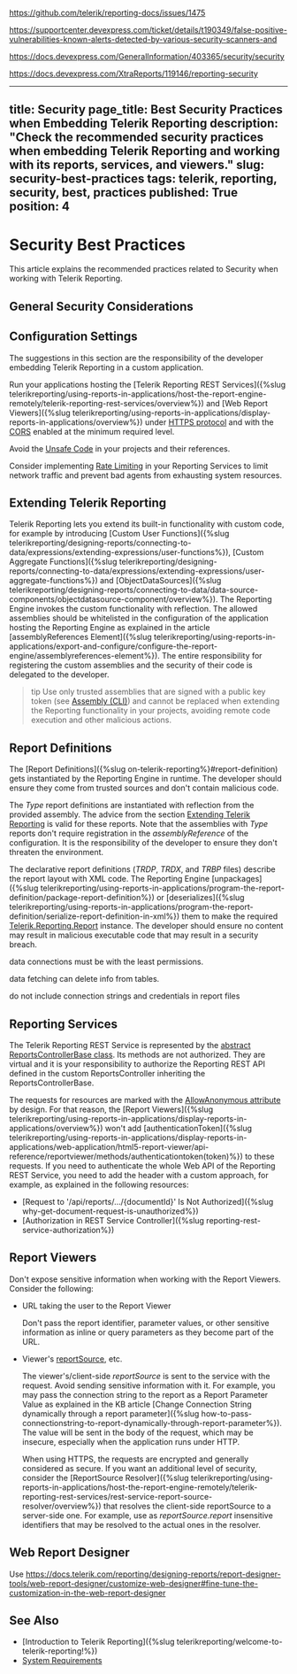 https://github.com/telerik/reporting-docs/issues/1475

https://supportcenter.devexpress.com/ticket/details/t190349/false-positive-vulnerabilities-known-alerts-detected-by-various-security-scanners-and

https://docs.devexpress.com/GeneralInformation/403365/security/security

https://docs.devexpress.com/XtraReports/119146/reporting-security



---
title: Security
page_title: Best Security Practices when Embedding Telerik Reporting
description: "Check the recommended security practices when embedding Telerik Reporting and working with its reports, services, and viewers."
slug: security-best-practices
tags: telerik, reporting, security, best, practices
published: True
position: 4
---

# Security Best Practices

This article explains the recommended practices related to Security when working with Telerik Reporting.

## General Security Considerations



## Configuration Settings

The suggestions in this section are the responsibility of the developer embedding Telerik Reporting in a custom application.

Run your applications hosting the [Telerik Reporting REST Services]({%slug telerikreporting/using-reports-in-applications/host-the-report-engine-remotely/telerik-reporting-rest-services/overview%}) and [Web Report Viewers]({%slug telerikreporting/using-reports-in-applications/display-reports-in-applications/overview%}) under [HTTPS protocol](https://developer.mozilla.org/en-US/docs/Glossary/HTTPS) and with the [CORS](https://developer.mozilla.org/en-US/docs/Glossary/CORS) enabled at the minimum required level.

Avoid the [Unsafe Code](https://learn.microsoft.com/en-us/dotnet/csharp/language-reference/unsafe-code#c-language-specification) in your projects and their references.

Consider implementing [Rate Limiting](https://learn.microsoft.com/en-us/aspnet/core/performance/rate-limit?view=aspnetcore-8.0) in your Reporting Services to limit network traffic and prevent bad agents from exhausting system resources. 

## Extending Telerik Reporting

Telerik Reporting lets you extend its built-in functionality with custom code, for example by introducing [Custom User Functions]({%slug telerikreporting/designing-reports/connecting-to-data/expressions/extending-expressions/user-functions%}), [Custom Aggregate Functions]({%slug telerikreporting/designing-reports/connecting-to-data/expressions/extending-expressions/user-aggregate-functions%}) and [ObjectDataSources]({%slug telerikreporting/designing-reports/connecting-to-data/data-source-components/objectdatasource-component/overview%}). The Reporting Engine invokes the custom functionality with reflection. The allowed assemblies should be whitelisted in the configuration of the application hosting the Reporting Engine as explained in the article [assemblyReferences Element]({%slug telerikreporting/using-reports-in-applications/export-and-configure/configure-the-report-engine/assemblyreferences-element%}). The entire responsibility for registering the custom assemblies and the security of their code is delegated to the developer.

>tip Use only trusted assemblies that are signed with a public key token (see [Assembly (CLI)](https://en.wikipedia.org/wiki/Assembly_(CLI))) and cannot be replaced when extending the Reporting functionality in your projects, avoiding remote code execution and other malicious actions.

## Report Definitions

The [Report Definitions]({%slug on-telerik-reporting%}#report-definition) gets instantiated by the Reporting Engine in runtime. The developer should ensure they come from trusted sources and don't contain malicious code.

The _Type_ report definitions are instantiated with reflection from the provided assembly. The advice from the section [Extending Telerik Reporting](#extending-telerik-reporting) is valid for these reports. Note that the assemblies with _Type_ reports don't require registration in the _assemblyReference_ of the configuration. It is the responsibility of the developer to ensure they don't threaten the environment.

The declarative report definitions (_TRDP_, _TRDX_, and _TRBP_ files) describe the report layout with XML code. The Reporting Engine [unpackages]({%slug telerikreporting/using-reports-in-applications/program-the-report-definition/package-report-definition%}) or [deserializes]({%slug telerikreporting/using-reports-in-applications/program-the-report-definition/serialize-report-definition-in-xml%}) them to make the required [Telerik.Reporting.Report](/api/telerik.reporting.report) instance. The developer should ensure no content may result in malicious executable code that may result in a security breach.





data connections must be with the least permissions.

data fetching can delete info from tables.

do not include connection strings and credentials in report files


## Reporting Services

The Telerik Reporting REST Service is represented by the [abstract ReportsControllerBase class](/api/telerik.reporting.services.webapi.reportscontrollerbase). Its methods are not authorized. They are virtual and it is your responsibility to authorize the Reporting REST API defined in the custom ReportsController inheriting the ReportsControllerBase.

The requests for resources are marked with the [AllowAnonymous attribute](https://learn.microsoft.com/en-us/dotnet/api/microsoft.aspnetcore.authorization.allowanonymousattribute?view=aspnetcore-8.0) by design. For that reason, the [Report Viewers]({%slug telerikreporting/using-reports-in-applications/display-reports-in-applications/overview%}) won't add [authenticationToken]({%slug telerikreporting/using-reports-in-applications/display-reports-in-applications/web-application/html5-report-viewer/api-reference/reportviewer/methods/authenticationtoken(token)%}) to these requests. If you need to authenticate the whole Web API of the Reporting REST Service, you need to add the header with a custom approach, for example, as explained in the following resources:

* [Request to '/api/reports/.../{documentId}' Is Not Authorized]({%slug why-get-document-request-is-unauthorized%})
* [Authorization in REST Service Controller]({%slug reporting-rest-service-authorization%})


## Report Viewers

Don't expose sensitive information when working with the Report Viewers. Consider the following:

* URL taking the user to the Report Viewer

	Don't pass the report identifier, parameter values, or other sensitive information as inline or query parameters as they become part of the URL.

* Viewer's [reportSource]({%telerikreporting/using-reports-in-applications/display-reports-in-applications/web-application/html5-report-viewer/api-reference/reportviewer/methods/reportsource(rs)%}), etc.

	The viewer's/client-side _reportSource_ is sent to the service with the request. Avoid sending sensitive information with it. For example, you may pass the connection string to the report as a Report Parameter Value as explained in the KB article [Change Connection String dynamically through a report parameter]({%slug how-to-pass-connectionstring-to-report-dynamically-through-report-parameter%}). The value will be sent in the body of the request, which may be insecure, especially when the application runs under HTTP.
	
	When using HTTPS, the requests are encrypted and generally considered as secure. If you want an additional level of security, consider the [ReportSource Resolver]({%slug telerikreporting/using-reports-in-applications/host-the-report-engine-remotely/telerik-reporting-rest-services/rest-service-report-source-resolver/overview%}) that resolves the client-side reportSource to a server-side one. For example, use as _reportSource.report_ insensitive identifiers that may be resolved to the actual ones in the resolver.

## Web Report Designer

Use https://docs.telerik.com/reporting/designing-reports/report-designer-tools/web-report-designer/customize-web-designer#fine-tune-the-customization-in-the-web-report-designer



## See Also

* [Introduction to Telerik Reporting]({%slug telerikreporting/welcome-to-telerik-reporting!%})
* [System Requirements](https://www.telerik.com/products/reporting/system-requirements)
